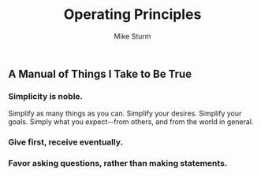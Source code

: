 ﻿---
layout: page
title: Operating Principles
author: Mike Sturm
order: 6
---  

## A Manual of Things I Take to Be True

### Simplicity is noble.
Simplify as many things as you can. Simplify your desires. Simplify your goals. Simply what you expect--from others, and from the world in general.

### Give first, receive eventually.

### Favor asking questions, rather than making statements.
